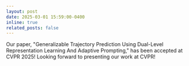 ```yaml
---
layout: post
date: 2025-03-01 15:59:00-0400
inline: true
related_posts: false
---
```


Our paper, "Generalizable Trajectory Prediction Using Dual-Level Representation Learning And Adaptive Prompting," has been accepted at CVPR 2025! 
Looking forward to presenting our work at CVPR!
